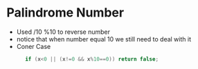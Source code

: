 # Palindrome Number

- Used /10 %10 to reverse number
- notice that when number equal 10 we still need to deal with it 
- Coner Case
```java
      if (x<0 || (x!=0 && x%10==0)) return false;
```